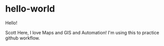 # hello-world

Hello!

Scott Here, I love Maps and GIS and Automation!
I'm using this to practice github workflow.

